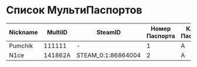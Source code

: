 # Список МультиПаспортов
| Nickname | MultiID | SteamID | Номер Паспорта | Класс Паспорта |
|---|---|---|---|---|
| Pumchik | 111111 | - | 1 | A |
| N1ce | 141862A | STEAM_0:1:86864004 | 2 | A |
